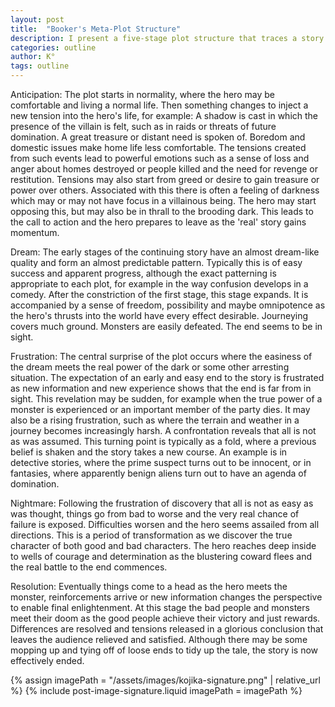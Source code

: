 ```yaml
---
layout: post
title:  "Booker's Meta-Plot Structure"
description: I present a five-stage plot structure that traces a story's emotional arc from anticipation through resolution. Beginning with normal life disrupted by tension, the narrative moves through an illusory "dream" phase of early success, hits a crucial "frustration" turning point where true challenges emerge, descends into a transformative "nightmare" period of escalating difficulties, and finally reaches a satisfying resolution. This framework helps writers create engaging emotional journeys while maintaining narrative momentum.
categories: outline
author: K°
tags: outline
---
```


Anticipation: The plot starts in normality, where the hero may be comfortable and living a normal life. Then something changes to inject a new tension into the hero's life, for example: A shadow is cast in which the presence of the villain is felt, such as in raids or threats of future domination. A great treasure or distant need is spoken of. Boredom and domestic issues make home life less comfortable. The tensions created from such events lead to powerful emotions such as a sense of loss and anger about homes destroyed or people killed and the need for revenge or restitution. Tensions may also start from greed or desire to gain treasure or power over others. Associated with this there is often a feeling of darkness which may or may not have focus in a villainous being. The hero may start opposing this, but may also be in thrall to the brooding dark. This leads to the call to action and the hero prepares to leave as the 'real' story gains momentum.  

Dream: The early stages of the continuing story have an almost dream-like quality and form an almost predictable pattern. Typically this is of easy success and apparent progress, although the exact patterning is appropriate to each plot, for example in the way confusion develops in a comedy. After the constriction of the first stage, this stage expands. It is accompanied by a sense of freedom, possibility and maybe omnipotence as the hero's thrusts into the world have every effect desirable. Journeying covers much ground. Monsters are easily defeated. The end seems to be in sight.  

Frustration: The central surprise of the plot occurs where the easiness of the dream meets the real power of the dark or some other arresting situation. The expectation of an early and easy end to the story is frustrated as new information and new experience shows that the end is far from in sight. This revelation may be sudden, for example when the true power of a monster is experienced or an important member of the party dies. It may also be a rising frustration, such as where the terrain and weather in a journey becomes increasingly harsh. A confrontation reveals that all is not as was assumed. This turning point is typically as a fold, where a previous belief is shaken and the story takes a new course. An example is in detective stories, where the prime suspect turns out to be innocent, or in fantasies, where apparently benign aliens turn out to have an agenda of domination.  

Nightmare: Following the frustration of discovery that all is not as easy as was thought, things go from bad to worse and the very real chance of failure is exposed. Difficulties worsen and the hero seems assailed from all directions. This is a period of transformation as we discover the true character of both good and bad characters. The hero reaches deep inside to wells of courage and determination as the blustering coward flees and the real battle to the end commences.  

Resolution: Eventually things come to a head as the hero meets the monster, reinforcements arrive or new information changes the perspective to enable final enlightenment. At this stage the bad people and monsters meet their doom as the good people achieve their victory and just rewards. Differences are resolved and tensions released in a glorious conclusion that leaves the audience relieved and satisfied. Although there may be some mopping up and tying off of loose ends to tidy up the tale, the story is now effectively ended.  

<!-- signature -->
{% assign imagePath = "/assets/images/kojika-signature.png" | relative_url %}
{% include post-image-signature.liquid imagePath = imagePath %}